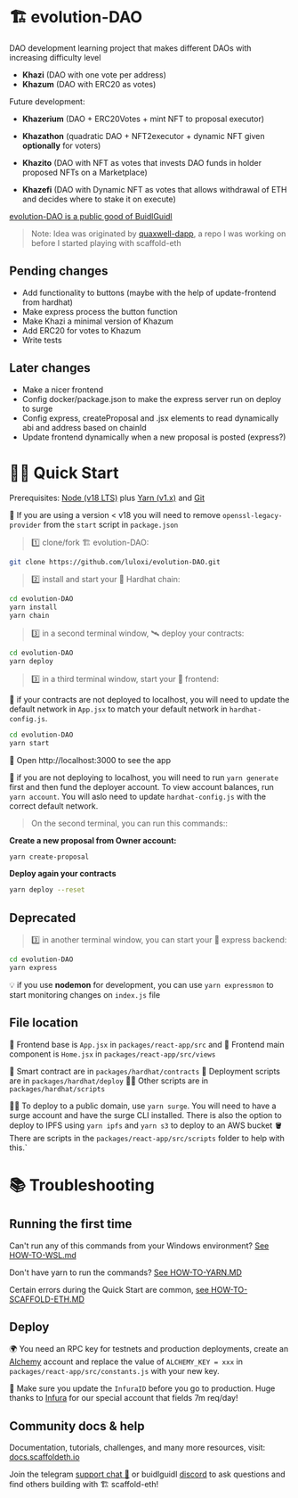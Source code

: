# 🏗 evolution-DAO

DAO development learning project that makes different DAOs with increasing difficulty level

- **Khazi** (DAO with one vote per address)
- **Khazum** (DAO with ERC20 as votes)

Future development:

- **Khazerium** (DAO + ERC20Votes + mint NFT to proposal executor)
- **Khazathon** (quadratic DAO + NFT2executor + dynamic NFT given **optionally** for voters)

- **Khazito** (DAO with NFT as votes that invests DAO funds in holder proposed NFTs on a Marketplace)
- **Khazefi** (DAO with Dynamic NFT as votes that allows withdrawal of ETH and decides where to stake it on execute)

[evolution-DAO is a public good of BuidlGuidl](https://buidlguidl.com/build/0XiixjBqbKqluguYpmFE)

> Note: Idea was originated by [quaxwell-dapp](https://github.com/luloxi/quaxwell-dapp), a repo I was working on before I started playing with scaffold-eth

## Pending changes

- Add functionality to buttons (maybe with the help of update-frontend from hardhat)
- Make express process the button function
- Make Khazi a minimal version of Khazum
- Add ERC20 for votes to Khazum
- Write tests

## Later changes

- Make a nicer frontend
- Config docker/package.json to make the express server run on deploy to surge
- Config express, createProposal and .jsx elements to read dynamically abi and address based on chainId
- Update frontend dynamically when a new proposal is posted (express?)

# 🏄‍♂️ Quick Start

Prerequisites: [Node (v18 LTS)](https://nodejs.org/en/download/) plus [Yarn (v1.x)](https://classic.yarnpkg.com/en/docs/install/) and [Git](https://git-scm.com/downloads)

🚨 If you are using a version < v18 you will need to remove `openssl-legacy-provider` from the `start` script in `package.json`

> 1️⃣ clone/fork 🏗 evolution-DAO:

```bash
git clone https://github.com/luloxi/evolution-DAO.git
```

> 2️⃣ install and start your 👷‍ Hardhat chain:

```bash
cd evolution-DAO
yarn install
yarn chain
```

> 3️⃣ in a second terminal window, 🛰 deploy your contracts:

```bash
cd evolution-DAO
yarn deploy
```

> 3️⃣ in a third terminal window, start your 📱 frontend:

🚨 if your contracts are not deployed to localhost, you will need to update the default network in `App.jsx` to match your default network in `hardhat-config.js`.

```bash
cd evolution-DAO
yarn start
```

📱 Open http://localhost:3000 to see the app

🚨 if you are not deploying to localhost, you will need to run `yarn generate` first and then fund the deployer account. To view account balances, run `yarn account`. You will aslo need to update `hardhat-config.js` with the correct default network.

> On the second terminal, you can run this commands::

**Create a new proposal from Owner account:**

```bash
yarn create-proposal
```

**Deploy again your contracts**

```bash
yarn deploy --reset
```

## Deprecated

> 3️⃣ in another terminal window, you can start your 📱 express backend:

```bash
cd evolution-DAO
yarn express
```

💡 if you use **nodemon** for development, you can use `yarn expressmon` to start monitoring changes on `index.js` file

## File location

📝 Frontend base is `App.jsx` in `packages/react-app/src` and
🦸 Frontend main component is `Home.jsx` in `packages/react-app/src/views`

🔏 Smart contract are in `packages/hardhat/contracts`
🚀 Deployment scripts are in `packages/hardhat/deploy`
👨‍💻 Other scripts are in `packages/hardhat/scripts`

🚨📡 To deploy to a public domain, use `yarn surge`. You will need to have a surge account and have the surge CLI installed. There is also the option to deploy to IPFS using `yarn ipfs` and `yarn s3` to deploy to an AWS bucket 🪣 There are scripts in the `packages/react-app/src/scripts` folder to help with this.`

# 📚 Troubleshooting

## Running the first time

Can't run any of this commands from your Windows environment? [See HOW-TO-WSL.md](https://github.com/luloxi/easy-everything/blob/main/HOW-TO-WSL.md)

Don't have yarn to run the commands? [See HOW-TO-YARN.MD](https://github.com/luloxi/easy-everything/blob/main/HOW-TO-YARN.md)

Certain errors during the Quick Start are common, [see HOW-TO-SCAFFOLD-ETH.MD](https://github.com/luloxi/easy-everything/blob/main/HOW-TO-SCAFFOLD-ETH.md)

## Deploy

🌍 You need an RPC key for testnets and production deployments, create an [Alchemy](https://www.alchemy.com/) account and replace the value of `ALCHEMY_KEY = xxx` in `packages/react-app/src/constants.js` with your new key.

📣 Make sure you update the `InfuraID` before you go to production. Huge thanks to [Infura](https://infura.io/) for our special account that fields 7m req/day!

## Community docs & help

Documentation, tutorials, challenges, and many more resources, visit: [docs.scaffoldeth.io](https://docs.scaffoldeth.io)

Join the telegram [support chat 💬](https://t.me/joinchat/KByvmRe5wkR-8F_zz6AjpA) or buidlguidl [discord](https://discord.gg/pRsr6rwG) to ask questions and find others building with 🏗 scaffold-eth!
